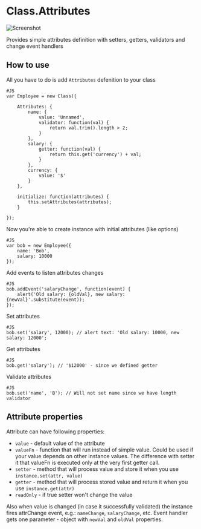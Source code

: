 Class.Attributes
===========

![Screenshot](http://github.com/fantactuka/mootools-attributes/raw/master/logo.png)

Provides simple attributes definition with setters, getters, validators and change event handlers

How to use
----------

All you have to do is add `Attributes` defenition to your class

	#JS
	var Employee = new Class({

		Attributes: {
			name: {
				value: 'Unnamed',
				validator: function(val) {
					return val.trim().length > 2;
				}
			},
			salary: {
				getter: function(val) {
					return this.get('currency') + val;
				}
			},
			currency: {
				value: '$'
			}
		},

		initialize: function(attributes) {
			this.setAttributes(attributes);
		}

	});

Now you're able to create instance with initial attributes (like options)

	#JS
	var bob = new Employee({
		name: 'Bob',
		salary: 10000
	});

Add events to listen attributes changes

	#JS
	bob.addEvent('salaryChange', function(event) {
		alert('Old salary: {oldVal}, new salary: {newVal}'.substitute(event));
	});

Set attributes

	#JS
	bob.set('salary', 12000); // alert text: 'Old salary: 10000, new salary: 12000';

Get attributes

	#JS
	bob.get('salary'); // '$12000' - since we defined getter

Validate attributes

	#JS
	bob.set('name', 'B'); // Will not set name since we have length validator


Attribute properties
----------

Attribute can have following properties:

* `value` - default value of the attribute
* `valueFn` - function that will run instead of simple value. Could be used if your value depends on other instance values. The difference with setter it that valueFn is executed only at the very first getter call.
* `setter` - method that will process value and store it when you use `instance.set(attr, value)`
* `getter` - method that will process stored value and return it when you use `instance.get(attr)`
* `readOnly` - if true setter won't change the value

Also when value is changed (in case it successfully validated) the instance fires attrChange event, e.g.: `nameChange`, `salaryChange`, etc. Event handler gets one parameter - object with `newVal` and `oldVal` properties.
